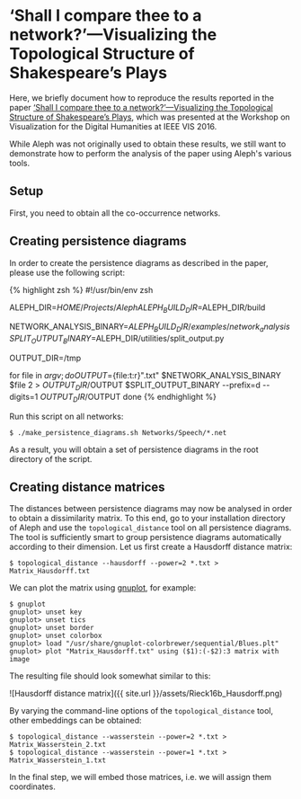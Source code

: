 # ‘Shall I compare thee to a network?’—Visualizing the Topological Structure of Shakespeare’s Plays

Here, we briefly document how to reproduce the results reported in the paper [‘Shall I compare thee to a network?’—Visualizing the Topological Structure of Shakespeare’s Plays](http://bastian.rieck.ru/research/Vis2016.pdf),
which was presented at the Workshop on Visualization for the Digital Humanities at IEEE VIS 2016.

While Aleph was not originally used to obtain these results, we still
want to demonstrate how to perform the analysis of the paper using
Aleph's various tools.

## Setup

First, you need to obtain all the co-occurrence networks. 

## Creating persistence diagrams

In order to create the persistence diagrams as described in the paper,
please use the following script:

{% highlight zsh %}
#!/usr/bin/env zsh

ALEPH_DIR=$HOME/Projects/Aleph
ALEPH_BUILD_DIR=$ALEPH_DIR/build

NETWORK_ANALYSIS_BINARY=$ALEPH_BUILD_DIR/examples/network_analysis
SPLIT_OUTPUT_BINARY=$ALEPH_DIR/utilities/split_output.py

OUTPUT_DIR=/tmp

for file in $argv; do
  OUTPUT=${file:t:r}".txt"
  $NETWORK_ANALYSIS_BINARY $file 2  > $OUTPUT_DIR/$OUTPUT
  $SPLIT_OUTPUT_BINARY --prefix=d --digits=1 $OUTPUT_DIR/$OUTPUT
done
{% endhighlight %}

Run this script on all networks:

    $ ./make_persistence_diagrams.sh Networks/Speech/*.net

As a result, you will obtain a set of persistence diagrams in the root
directory of the script.

## Creating distance matrices

The distances between persistence diagrams may now be analysed in order
to obtain a dissimilarity matrix. To this end, go to your installation
directory of Aleph and use the `topological_distance` tool on all
persistence diagrams. The tool is sufficiently smart to group
persistence diagrams automatically according to their dimension. Let us
first create a Hausdorff distance matrix:

    $ topological_distance --hausdorff --power=2 *.txt > Matrix_Hausdorff.txt

We can plot the matrix using [gnuplot](https://gnuplot.info), for
example:

    $ gnuplot
    gnuplot> unset key
    gnuplot> unset tics
    gnuplot> unset border
    gnuplot> unset colorbox
    gnuplot> load "/usr/share/gnuplot-colorbrewer/sequential/Blues.plt"
    gnuplot> plot "Matrix_Hausdorff.txt" using ($1):(-$2):3 matrix with image

The resulting file should look somewhat similar to this:

![Hausdorff distance matrix]({{ site.url }}/assets/Rieck16b_Hausdorff.png)

By varying the command-line options of the `topological_distance` tool,
other embeddings can be obtained:

    $ topological_distance --wasserstein --power=2 *.txt > Matrix_Wasserstein_2.txt
    $ topological_distance --wasserstein --power=1 *.txt > Matrix_Wasserstein_1.txt

In the final step, we will embed those matrices, i.e. we will assign
them coordinates.
